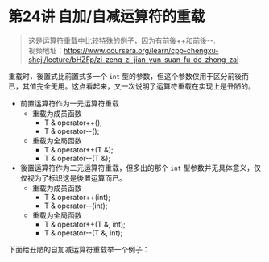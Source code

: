 # 第24讲 自加/自减运算符的重载

> 这是运算符重载中比较特殊的例子，因为有前後++和前後--.  
> 视频地址：<https://www.coursera.org/learn/cpp-chengxu-sheji/lecture/bHZFp/zi-zeng-zi-jian-yun-suan-fu-de-zhong-zai>

重载时，後置式比前置式多一个 ``int`` 型的参数，但这个参数仅用于区分前後而已，其值完全无用。这点看起来，又一次说明了运算符重载在实现上是丑陋的。

* 前置运算符作为一元运算符重载
  * 重载为成员函数
    * T & operator++();
    * T & operator--();
  * 重载为全局函数
    * T & operator++(T &);
    * T & operator--(T &);
* 後置运算符作为二元运算符重载，但多出的那个 ``int`` 型参数并无具体意义，仅仅视为了标识这是後置运算而已。
  * 重载为成员函数
    * T & operator++(int);
    * T & operator--(int);
  * 重载为全局函数
    * T & operator++(T &, int);
    * T & operator--(T &, int);

下面给丑陋的自加减运算符重载举一个例子：

``` C++

```